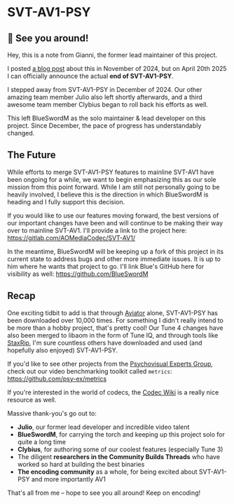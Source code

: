 # SVT-AV1-PSY

## 👋 See you around!

Hey, this is a note from Gianni, the former lead maintainer of this project.

I posted [a blog post](https://giannirosato.com/blog/post/end-of-psy/) about this in November of 2024, but on April 20th 2025 I can officially announce the actual **end of SVT-AV1-PSY**.

I stepped away from SVT-AV1-PSY in December of 2024. Our other amazing team member Julio also left shortly afterwards, and a third awesome team member Clybius began to roll back his efforts as well.

This left BlueSwordM as the solo maintainer & lead developer on this project. Since December, the pace of progress has understandably changed.

## The Future

While efforts to merge SVT-AV1-PSY features to mainline SVT-AV1 have been ongoing for a while, we want to begin emphasizing this as our sole mission from this point forward. While I am still not personally going to be heavily involved, I believe this is the direction in which BlueSwordM is heading and I fully support this decision.

If you would like to use our features moving forward, the best versions of our important changes have been and will continue to be making their way over to mainline SVT-AV1. I'll provide a link to the project here: https://gitlab.com/AOMediaCodec/SVT-AV1/

In the meantime, BlueSwordM will be keeping up a fork of this project in its current state to address bugs and other more immediate issues. It is up to him where he wants that project to go. I'll link Blue's GitHub here for visibility as well: https://github.com/BlueSwordM

## Recap

One exciting tidbit to add is that through [Aviator](https://flathub.org/apps/net.natesales.Aviator) alone, SVT-AV1-PSY has been downloaded over 10,000 times. For something I didn't really intend to be more than a hobby project, that's pretty cool! Our Tune 4 changes have also been merged to libaom in the form of Tune IQ, and through tools like [StaxRip](https://github.com/staxrip/staxrip), I'm sure countless others have downloaded and used (and hopefully also enjoyed) SVT-AV1-PSY.

If you'd like to see other projects from the [Psychovisual Experts Group](https://github.com/psy-ex), check out our video benchmarking toolkit called `metrics`: https://github.com/psy-ex/metrics

If you're interested in the world of codecs, the [Codec Wiki](https://wiki.x266.mov) is a really nice resource as well.

Massive thank-you's go out to:
- **Julio**, our former lead developer and incredible video talent
- **BlueSwordM**, for carrying the torch and keeping up this project solo for quite a long time
- **Clybius**, for authoring some of our coolest features (especially Tune 3)
- The diligent **researchers in the Community Builds Threads** who have worked so hard at building the best binaries
- **The encoding community** as a whole, for being excited about SVT-AV1-PSY and more importantly AV1

That's all from me – hope to see you all around! Keep on encoding!

